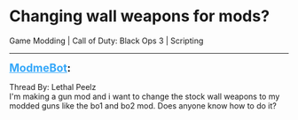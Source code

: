 # Changing wall weapons for mods?
Game Modding | Call of Duty: Black Ops 3 | Scripting

---
<strong style="font-size: 1.4em;"><span style="text-decoration: underline;text-decoration-color: #34a7f9;"><span style="color:#34a7f9;">ModmeBot</span></span>:</strong>

<p>Thread By: Lethal Peelz<br />I&#39;m making a gun mod and i want to change the stock wall weapons to my modded guns like the bo1 and bo2 mod. Does anyone know how to do it?</p>
